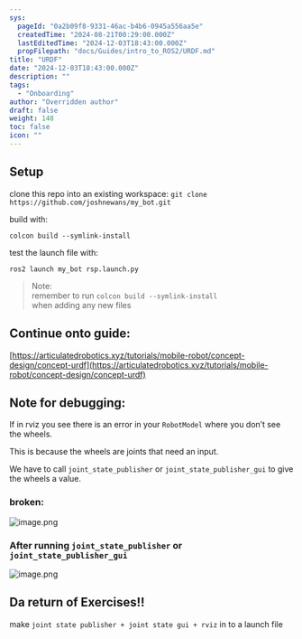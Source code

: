 ```yaml
---
sys:
  pageId: "0a2b09f8-9331-46ac-b4b6-0945a556aa5e"
  createdTime: "2024-08-21T00:29:00.000Z"
  lastEditedTime: "2024-12-03T18:43:00.000Z"
  propFilepath: "docs/Guides/intro_to_ROS2/URDF.md"
title: "URDF"
date: "2024-12-03T18:43:00.000Z"
description: ""
tags:
  - "Onboarding"
author: "Overridden author"
draft: false
weight: 148
toc: false
icon: ""
---
```


## Setup

clone this repo into an existing workspace:
`git clone https://github.com/joshnewans/my_bot.git`

build with:

`colcon build --symlink-install`

test the launch file with:

`ros2 launch my_bot rsp.launch.py`

> Note:  
> remember to run `colcon build --symlink-install`  
> when adding any new files

## Continue onto guide:

[https://articulatedrobotics.xyz/tutorials/mobile-robot/concept-design/concept-urdf](https://articulatedrobotics.xyz/tutorials/mobile-robot/concept-design/concept-urdf)

## Note for debugging:

If in rviz you see there is an error in your `RobotModel` where you don’t see the wheels.

This is because the wheels are joints that need an input. 

We have to call `joint_state_publisher` or `joint_state_publisher_gui` to give the wheels a value.

### broken:

![image.png](https://prod-files-secure.s3.us-west-2.amazonaws.com/d518164a-d88e-44d1-a4ee-3adb3bd8bce0/96a1d089-1f17-4dbf-8563-f2aef56a4d37/image.png?X-Amz-Algorithm=AWS4-HMAC-SHA256&X-Amz-Content-Sha256=UNSIGNED-PAYLOAD&X-Amz-Credential=ASIAZI2LB4666RNJZMHL%2F20250514%2Fus-west-2%2Fs3%2Faws4_request&X-Amz-Date=20250514T200839Z&X-Amz-Expires=3600&X-Amz-Security-Token=IQoJb3JpZ2luX2VjEGMaCXVzLXdlc3QtMiJGMEQCIEer85Eno8OZBE1x6un5quSQH%2BzCzKhuOJykq9YqHZnlAiApnBva5yW1y7YJfg7ne8w2Wtdiz%2Fn7VIUCyDfQ0%2FpNxCr%2FAwgcEAAaDDYzNzQyMzE4MzgwNSIMA0RgySEk8uXZHZSKKtwDW3UR3HZFMWD6HAH3iLCwa36YFzGH4hjJSP%2FHviLrW2gA4VZs95XfBVFhdTTOlqU08J8Sm4cQHtOFAk%2Bx%2BeuPy%2B8IEfMc18gD%2FaBBUYsgCORG4WloOV7j8gxWRYm%2F3%2BWZ%2F%2FGFvLHv4fmpoUpbiSM2CLLDxKHHbMDcErM72nmUd5zurJ9UQUDm2mIzZ7W3TQWnZ95gt4KWcuqvBH2InZTO8kq%2BbsJw9x5vMi1PjR8q1isaMx9MzqsnAjHAcAxRr3HHqXkBupVdBPz4k5PKaPR7hutAEWRzlKw9eXvB6kYHISuj2wNwOOMeNLuuYF66MirM0q6CmVmKj2LuISYhnaQiYrvkFQebx6PYoOFtBUH9Kodq6aRdD2X3IegyLcZEJj05w6vdN9jr0zuK9V7Mc14guGxhPb7u0VCA3E7eEk%2FmLaE9WGazDDt17HFXKrk4JOz543LePGKXfGdR3DNVchVsAZ3DTWrWflZaRZrwGpQ17bTjS25jWB3SN3FGdzq5oAxnj2FO41VBQ1LXdcbW7ZuHP0cVWrh%2B%2FaFH%2BFqZ6rIVTamQxw9zLvebxFhJ6fDtGvCXj1rTZsVWpVkYEi1ytHwCqFm96XlKbNR83l8gAFhXgzA9ZfgGLLTpCjV%2FLVIwsM%2BTwQY6pgH8i9J0FbDjxC4y9%2Bew5HDGq02MJRIo%2BCM0QVV1ubgCyegUBlKX2BHOHgLWrPyxrbhwvOVjWBJhnJ7fUYlFpspurthIIvZx8ND5Jz3J%2BOs8UrWO9FxPO5j9a27mzCvzjrR5nriMxWVt7e6MsgJjAjr3aLzftD8At14z0eytokAnLC7m8giYYsJyhPXKdSXUMeo9Urc%2Fm1cOtX8Upa1yAo6XKs%2B%2BqK6c&X-Amz-Signature=2db26eef802fc2fc0b5efcb618ad2cc26f83dbfdcfc60bd40ba8a3e1504f74bf&X-Amz-SignedHeaders=host&x-id=GetObject)

### After running `joint_state_publisher` or `joint_state_publisher_gui`

![image.png](https://prod-files-secure.s3.us-west-2.amazonaws.com/d518164a-d88e-44d1-a4ee-3adb3bd8bce0/130c99c7-1b0b-4031-9953-844fc3950ff4/image.png?X-Amz-Algorithm=AWS4-HMAC-SHA256&X-Amz-Content-Sha256=UNSIGNED-PAYLOAD&X-Amz-Credential=ASIAZI2LB4666RNJZMHL%2F20250514%2Fus-west-2%2Fs3%2Faws4_request&X-Amz-Date=20250514T200839Z&X-Amz-Expires=3600&X-Amz-Security-Token=IQoJb3JpZ2luX2VjEGMaCXVzLXdlc3QtMiJGMEQCIEer85Eno8OZBE1x6un5quSQH%2BzCzKhuOJykq9YqHZnlAiApnBva5yW1y7YJfg7ne8w2Wtdiz%2Fn7VIUCyDfQ0%2FpNxCr%2FAwgcEAAaDDYzNzQyMzE4MzgwNSIMA0RgySEk8uXZHZSKKtwDW3UR3HZFMWD6HAH3iLCwa36YFzGH4hjJSP%2FHviLrW2gA4VZs95XfBVFhdTTOlqU08J8Sm4cQHtOFAk%2Bx%2BeuPy%2B8IEfMc18gD%2FaBBUYsgCORG4WloOV7j8gxWRYm%2F3%2BWZ%2F%2FGFvLHv4fmpoUpbiSM2CLLDxKHHbMDcErM72nmUd5zurJ9UQUDm2mIzZ7W3TQWnZ95gt4KWcuqvBH2InZTO8kq%2BbsJw9x5vMi1PjR8q1isaMx9MzqsnAjHAcAxRr3HHqXkBupVdBPz4k5PKaPR7hutAEWRzlKw9eXvB6kYHISuj2wNwOOMeNLuuYF66MirM0q6CmVmKj2LuISYhnaQiYrvkFQebx6PYoOFtBUH9Kodq6aRdD2X3IegyLcZEJj05w6vdN9jr0zuK9V7Mc14guGxhPb7u0VCA3E7eEk%2FmLaE9WGazDDt17HFXKrk4JOz543LePGKXfGdR3DNVchVsAZ3DTWrWflZaRZrwGpQ17bTjS25jWB3SN3FGdzq5oAxnj2FO41VBQ1LXdcbW7ZuHP0cVWrh%2B%2FaFH%2BFqZ6rIVTamQxw9zLvebxFhJ6fDtGvCXj1rTZsVWpVkYEi1ytHwCqFm96XlKbNR83l8gAFhXgzA9ZfgGLLTpCjV%2FLVIwsM%2BTwQY6pgH8i9J0FbDjxC4y9%2Bew5HDGq02MJRIo%2BCM0QVV1ubgCyegUBlKX2BHOHgLWrPyxrbhwvOVjWBJhnJ7fUYlFpspurthIIvZx8ND5Jz3J%2BOs8UrWO9FxPO5j9a27mzCvzjrR5nriMxWVt7e6MsgJjAjr3aLzftD8At14z0eytokAnLC7m8giYYsJyhPXKdSXUMeo9Urc%2Fm1cOtX8Upa1yAo6XKs%2B%2BqK6c&X-Amz-Signature=46c292e0e3180140f80938bd436c3682404545c0d8eafbbfcde9b886d70cb200&X-Amz-SignedHeaders=host&x-id=GetObject)

## Da return of Exercises!!

make `joint state publisher + joint state gui + rviz` in to a launch file
